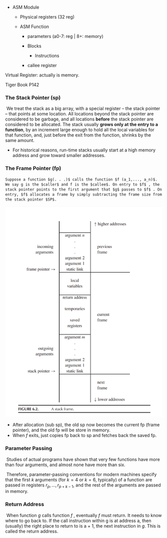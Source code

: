 - ASM Module

  - Physical registers (32 reg)


  - ASM Function

    - parameters (a0-7: reg | 8+: memory)


    - Blocks
      - Instructions
    - callee register



Virtual Register: actually is memory.



Tiger Book P142

### The Stack Pointer (sp)

​	We treat the stack as a big array, with a special register – the stack pointer – that points at some location. All locations beyond the stack pointer are considered to be garbage, and all locations **before** the stack pointer are considered to be allocated. The stack usually **grows only at the entry to a function**, by an increment large enough to hold all the local variables for that function, and, just before the exit from the function, shrinks by the same amount.

- For historical reasons, run-time stacks usually start at a high memory address and grow toward smaller addresses.

### The Frame Pointer (fp)

 	Suppose a function $g(. . .)$ calls the function $f (a_1,..., a_n)$. We say g is the $caller$ and f is the $callee$. On entry to $f$ , the stack pointer points to the first argument that $g$ passes to $f$ . On entry, $f$ allocates a frame by simply subtracting the frame size from the stack pointer $SP$.

![](static/Snipaste_2022-12-17_21-33-33.png)

- After allocation (sub sp), the old sp now becomes the current fp (frame pointer), and the old fp will be store in memory.
- When $f$ exits, just copies fp back to sp and fetches back the saved fp.

### Parameter Passing

​	 Studies of actual programs have shown that very few functions have more than four arguments, and almost none have more than six.

​	Therefore, parameter-passing conventions for modern machines specify that the first $k$ arguments (for $k = 4$ or $k = 6$, typically) of a function are passed in registers $r_p, ...,r_{p+k−1}$, and the rest of the arguments are passed in memory.



### Return Address

​	When function $g$ calls function $f$ , eventually $f$ must return. It needs to know where to go back to. If the call instruction within g is at address a, then (usually) the right place to return to is a + 1, the next instruction in $g$. This is called the return address.